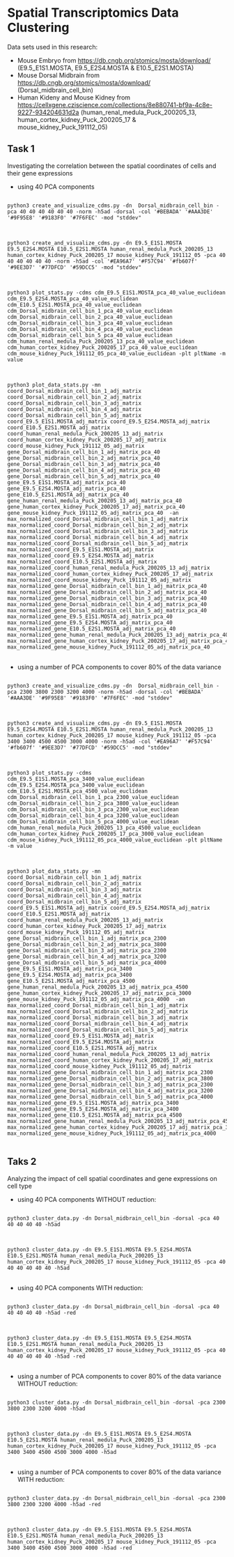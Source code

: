 # Spatial Transcriptomics Data Clustering

Data sets used in this research:
- Mouse Embryo from https://db.cngb.org/stomics/mosta/download/ (E9.5_E1S1.MOSTA, E9.5_E2S4.MOSTA & E10.5_E2S1.MOSTA)
- Mouse Dorsal Midbrain from https://db.cngb.org/stomics/mosta/download/ (Dorsal_midbrain_cell_bin)
- Human Kideny and Mouse Kidney from https://cellxgene.cziscience.com/collections/8e880741-bf9a-4c8e-9227-934204631d2a (human_renal_medula_Puck_200205_13, human_cortex_kidney_Puck_200205_17 & mouse_kidney_Puck_191112_05)

## Task 1
Investigating the correlation between the spatial coordinates of cells and their gene expressions

- using 40 PCA components
<pre>
<code>
python3 create_and_visualize_cdms.py -dn  Dorsal_midbrain_cell_bin -pca 40 40 40 40 40 40 -norm -h5ad -dorsal -col '#BEBADA' '#AAA3DE' '#9F95E8' '#9183F0' '#7F6FEC' -mod "stddev"
</code>
</pre>

<pre>
<code>
python3 create_and_visualize_cdms.py -dn E9.5_E1S1.MOSTA  E9.5_E2S4.MOSTA E10.5_E2S1.MOSTA human_renal_medula_Puck_200205_13 human_cortex_kidney_Puck_200205_17 mouse_kidney_Puck_191112_05 -pca 40 40 40 40 40 40 -norm -h5ad -col '#EA96A7' '#F57C94' '#fb607f' '#9EE3D7' '#77DFCD' '#59DCC5' -mod "stddev"
</code>
</pre>

<pre>
<code>
python3 plot_stats.py -cdms cdm_E9.5_E1S1.MOSTA_pca_40_value_euclidean cdm_E9.5_E2S4.MOSTA_pca_40_value_euclidean cdm_E10.5_E2S1.MOSTA_pca_40_value_euclidean cdm_Dorsal_midbrain_cell_bin_1_pca_40_value_euclidean cdm_Dorsal_midbrain_cell_bin_2_pca_40_value_euclidean cdm_Dorsal_midbrain_cell_bin_3_pca_40_value_euclidean cdm_Dorsal_midbrain_cell_bin_4_pca_40_value_euclidean cdm_Dorsal_midbrain_cell_bin_5_pca_40_value_euclidean cdm_human_renal_medula_Puck_200205_13_pca_40_value_euclidean cdm_human_cortex_kidney_Puck_200205_17_pca_40_value_euclidean cdm_mouse_kidney_Puck_191112_05_pca_40_value_euclidean -plt pltName -m value
</code>
</pre>

<pre>
<code>
python3 plot_data_stats.py -mn coord_Dorsal_midbrain_cell_bin_1_adj_matrix coord_Dorsal_midbrain_cell_bin_2_adj_matrix coord_Dorsal_midbrain_cell_bin_3_adj_matrix coord_Dorsal_midbrain_cell_bin_4_adj_matrix coord_Dorsal_midbrain_cell_bin_5_adj_matrix coord_E9.5_E1S1.MOSTA_adj_matrix coord_E9.5_E2S4.MOSTA_adj_matrix coord_E10.5_E2S1.MOSTA_adj_matrix  coord_human_renal_medula_Puck_200205_13_adj_matrix coord_human_cortex_kidney_Puck_200205_17_adj_matrix coord_mouse_kidney_Puck_191112_05_adj_matrix gene_Dorsal_midbrain_cell_bin_1_adj_matrix_pca_40 gene_Dorsal_midbrain_cell_bin_2_adj_matrix_pca_40 gene_Dorsal_midbrain_cell_bin_3_adj_matrix_pca_40 gene_Dorsal_midbrain_cell_bin_4_adj_matrix_pca_40 gene_Dorsal_midbrain_cell_bin_5_adj_matrix_pca_40 gene_E9.5_E1S1.MOSTA_adj_matrix_pca_40 gene_E9.5_E2S4.MOSTA_adj_matrix_pca_40 gene_E10.5_E2S1.MOSTA_adj_matrix_pca_40 gene_human_renal_medula_Puck_200205_13_adj_matrix_pca_40  gene_human_cortex_kidney_Puck_200205_17_adj_matrix_pca_40  gene_mouse_kidney_Puck_191112_05_adj_matrix_pca_40  -an max_normalized_coord_Dorsal_midbrain_cell_bin_1_adj_matrix max_normalized_coord_Dorsal_midbrain_cell_bin_2_adj_matrix max_normalized_coord_Dorsal_midbrain_cell_bin_3_adj_matrix max_normalized_coord_Dorsal_midbrain_cell_bin_4_adj_matrix max_normalized_coord_Dorsal_midbrain_cell_bin_5_adj_matrix  max_normalized_coord_E9.5_E1S1.MOSTA_adj_matrix max_normalized_coord_E9.5_E2S4.MOSTA_adj_matrix max_normalized_coord_E10.5_E2S1.MOSTA_adj_matrix max_normalized_coord_human_renal_medula_Puck_200205_13_adj_matrix max_normalized_coord_human_cortex_kidney_Puck_200205_17_adj_matrix max_normalized_coord_mouse_kidney_Puck_191112_05_adj_matrix max_normalized_gene_Dorsal_midbrain_cell_bin_1_adj_matrix_pca_40 max_normalized_gene_Dorsal_midbrain_cell_bin_2_adj_matrix_pca_40 max_normalized_gene_Dorsal_midbrain_cell_bin_3_adj_matrix_pca_40 max_normalized_gene_Dorsal_midbrain_cell_bin_4_adj_matrix_pca_40 max_normalized_gene_Dorsal_midbrain_cell_bin_5_adj_matrix_pca_40  max_normalized_gene_E9.5_E1S1.MOSTA_adj_matrix_pca_40 max_normalized_gene_E9.5_E2S4.MOSTA_adj_matrix_pca_40 max_normalized_gene_E10.5_E2S1.MOSTA_adj_matrix_pca_40 max_normalized_gene_human_renal_medula_Puck_200205_13_adj_matrix_pca_40 max_normalized_gene_human_cortex_kidney_Puck_200205_17_adj_matrix_pca_40 max_normalized_gene_mouse_kidney_Puck_191112_05_adj_matrix_pca_40
</code>
</pre>

- using a number of PCA components to cover 80% of the data variance
<pre>
<code>
python3 create_and_visualize_cdms.py -dn  Dorsal_midbrain_cell_bin -pca 2300 3800 2300 3200 4000 -norm -h5ad -dorsal -col '#BEBADA' '#AAA3DE' '#9F95E8' '#9183F0' '#7F6FEC' -mod "stddev"
</code>
</pre>

<pre>
<code>
python3 create_and_visualize_cdms.py -dn E9.5_E1S1.MOSTA  E9.5_E2S4.MOSTA E10.5_E2S1.MOSTA human_renal_medula_Puck_200205_13 human_cortex_kidney_Puck_200205_17 mouse_kidney_Puck_191112_05 -pca 3400 3400 4500 4500 3000 4000 -norm -h5ad -col '#EA96A7' '#F57C94' '#fb607f' '#9EE3D7' '#77DFCD' '#59DCC5' -mod "stddev"
</code>
</pre>

<pre>
<code>
python3 plot_stats.py -cdms cdm_E9.5_E1S1.MOSTA_pca_3400_value_euclidean cdm_E9.5_E2S4.MOSTA_pca_3400_value_euclidean cdm_E10.5_E2S1.MOSTA_pca_4500_value_euclidean cdm_Dorsal_midbrain_cell_bin_1_pca_2300_value_euclidean cdm_Dorsal_midbrain_cell_bin_2_pca_3800_value_euclidean cdm_Dorsal_midbrain_cell_bin_3_pca_2300_value_euclidean cdm_Dorsal_midbrain_cell_bin_4_pca_3200_value_euclidean cdm_Dorsal_midbrain_cell_bin_5_pca_4000_value_euclidean cdm_human_renal_medula_Puck_200205_13_pca_4500_value_euclidean cdm_human_cortex_kidney_Puck_200205_17_pca_3000_value_euclidean cdm_mouse_kidney_Puck_191112_05_pca_4000_value_euclidean -plt pltName -m value
</code>
</pre>

<pre>
<code>
python3 plot_data_stats.py -mn coord_Dorsal_midbrain_cell_bin_1_adj_matrix coord_Dorsal_midbrain_cell_bin_2_adj_matrix coord_Dorsal_midbrain_cell_bin_3_adj_matrix coord_Dorsal_midbrain_cell_bin_4_adj_matrix coord_Dorsal_midbrain_cell_bin_5_adj_matrix coord_E9.5_E1S1.MOSTA_adj_matrix coord_E9.5_E2S4.MOSTA_adj_matrix coord_E10.5_E2S1.MOSTA_adj_matrix  coord_human_renal_medula_Puck_200205_13_adj_matrix coord_human_cortex_kidney_Puck_200205_17_adj_matrix coord_mouse_kidney_Puck_191112_05_adj_matrix gene_Dorsal_midbrain_cell_bin_1_adj_matrix_pca_2300 gene_Dorsal_midbrain_cell_bin_2_adj_matrix_pca_3800 gene_Dorsal_midbrain_cell_bin_3_adj_matrix_pca_2300 gene_Dorsal_midbrain_cell_bin_4_adj_matrix_pca_3200 gene_Dorsal_midbrain_cell_bin_5_adj_matrix_pca_4000 gene_E9.5_E1S1.MOSTA_adj_matrix_pca_3400 gene_E9.5_E2S4.MOSTA_adj_matrix_pca_3400 gene_E10.5_E2S1.MOSTA_adj_matrix_pca_4500 gene_human_renal_medula_Puck_200205_13_adj_matrix_pca_4500  gene_human_cortex_kidney_Puck_200205_17_adj_matrix_pca_3000  gene_mouse_kidney_Puck_191112_05_adj_matrix_pca_4000  -an max_normalized_coord_Dorsal_midbrain_cell_bin_1_adj_matrix max_normalized_coord_Dorsal_midbrain_cell_bin_2_adj_matrix max_normalized_coord_Dorsal_midbrain_cell_bin_3_adj_matrix max_normalized_coord_Dorsal_midbrain_cell_bin_4_adj_matrix max_normalized_coord_Dorsal_midbrain_cell_bin_5_adj_matrix  max_normalized_coord_E9.5_E1S1.MOSTA_adj_matrix max_normalized_coord_E9.5_E2S4.MOSTA_adj_matrix max_normalized_coord_E10.5_E2S1.MOSTA_adj_matrix max_normalized_coord_human_renal_medula_Puck_200205_13_adj_matrix max_normalized_coord_human_cortex_kidney_Puck_200205_17_adj_matrix max_normalized_coord_mouse_kidney_Puck_191112_05_adj_matrix max_normalized_gene_Dorsal_midbrain_cell_bin_1_adj_matrix_pca_2300 max_normalized_gene_Dorsal_midbrain_cell_bin_2_adj_matrix_pca_3800 max_normalized_gene_Dorsal_midbrain_cell_bin_3_adj_matrix_pca_2300 max_normalized_gene_Dorsal_midbrain_cell_bin_4_adj_matrix_pca_3200 max_normalized_gene_Dorsal_midbrain_cell_bin_5_adj_matrix_pca_4000  max_normalized_gene_E9.5_E1S1.MOSTA_adj_matrix_pca_3400 max_normalized_gene_E9.5_E2S4.MOSTA_adj_matrix_pca_3400 max_normalized_gene_E10.5_E2S1.MOSTA_adj_matrix_pca_4500 max_normalized_gene_human_renal_medula_Puck_200205_13_adj_matrix_pca_4500 max_normalized_gene_human_cortex_kidney_Puck_200205_17_adj_matrix_pca_3000 max_normalized_gene_mouse_kidney_Puck_191112_05_adj_matrix_pca_4000
</code>
</pre>

## Taks 2
Analyzing the impact of cell spatial coordinates and gene expressions on cell type

- using 40 PCA components WITHOUT reduction:
<pre>
<code>
python3 cluster_data.py -dn Dorsal_midbrain_cell_bin -dorsal -pca 40 40 40 40 40 -h5ad
</code>
</pre>

<pre>
<code>
python3 cluster_data.py -dn E9.5_E1S1.MOSTA E9.5_E2S4.MOSTA E10.5_E2S1.MOSTA human_renal_medula_Puck_200205_13 human_cortex_kidney_Puck_200205_17 mouse_kidney_Puck_191112_05 -pca 40 40 40 40 40 40 -h5ad
</code>
</pre>

- using 40 PCA components WITH reduction:
<pre>
<code>
python3 cluster_data.py -dn Dorsal_midbrain_cell_bin -dorsal -pca 40 40 40 40 40 -h5ad -red
</code>
</pre>

<pre>
<code>
python3 cluster_data.py -dn E9.5_E1S1.MOSTA E9.5_E2S4.MOSTA E10.5_E2S1.MOSTA human_renal_medula_Puck_200205_13 human_cortex_kidney_Puck_200205_17 mouse_kidney_Puck_191112_05 -pca 40 40 40 40 40 40 -h5ad -red
</code>
</pre>

- using a number of PCA components to cover 80% of the data variance WITHOUT reduction:
<pre>
<code>
python3 cluster_data.py -dn Dorsal_midbrain_cell_bin -dorsal -pca 2300 3800 2300 3200 4000 -h5ad
</code>
</pre>

<pre>
<code>
python3 cluster_data.py -dn E9.5_E1S1.MOSTA E9.5_E2S4.MOSTA E10.5_E2S1.MOSTA human_renal_medula_Puck_200205_13 human_cortex_kidney_Puck_200205_17 mouse_kidney_Puck_191112_05 -pca 3400 3400 4500 4500 3000 4000 -h5ad
</code>
</pre>

- using a number of PCA components to cover 80% of the data variance WITH reduction:
<pre>
<code>
python3 cluster_data.py -dn Dorsal_midbrain_cell_bin -dorsal -pca 2300 3800 2300 3200 4000 -h5ad -red
</code>
</pre>

<pre>
<code>
python3 cluster_data.py -dn E9.5_E1S1.MOSTA E9.5_E2S4.MOSTA E10.5_E2S1.MOSTA human_renal_medula_Puck_200205_13 human_cortex_kidney_Puck_200205_17 mouse_kidney_Puck_191112_05 -pca 3400 3400 4500 4500 3000 4000 -h5ad -red
</code>
</pre>
